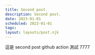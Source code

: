 ```yaml
---
title: Second post.
description: Second post.
date: 2023-01-01
scheduled: 2023-01-01
tags:
layout: layouts/post.njk
---
```

這是 second post github action 測試
7777